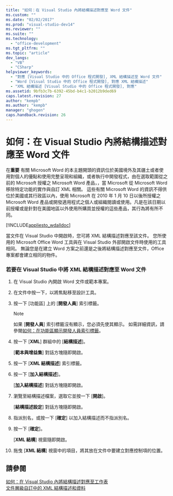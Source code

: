 ```yaml
---
title: "如何：在 Visual Studio 內將結構描述對應至 Word 文件"
ms.custom: ""
ms.date: "02/02/2017"
ms.prod: "visual-studio-dev14"
ms.reviewer: ""
ms.suite: ""
ms.technology: 
  - "office-development"
ms.tgt_pltfrm: ""
ms.topic: "article"
dev_langs: 
  - "VB"
  - "CSharp"
helpviewer_keywords: 
  - "對應 [Visual Studio 中的 Office 程式開發], XML 結構描述至 Word 文件"
  - "Word [Visual Studio 中的 Office 程式開發], 對應 XML 結構描述"
  - "XML 結構描述 [Visual Studio 中的 Office 程式開發], 對應"
ms.assetid: 9bfb3c7b-6392-45bd-b4c1-b2012b9ded69
caps.latest.revision: 27
author: "kempb"
ms.author: "kempb"
manager: "ghogen"
caps.handback.revision: 26
---
```

# 如何：在 Visual Studio 內將結構描述對應至 Word 文件
  在**重要** 有關 Microsoft Word 的本主題開頭的資訊位於美國境外及其疆土或者使用對個人的優點和使用完整呈現和組織，或者執行中開發程式，由在選取範圍從之前的 Microsoft 授權之 Microsoft Word 產品，，當 Microsoft 從 Microsoft Word 移除特定功能的實作與自訂 XML 相關。  這些有關 Microsoft Word 的資訊不得供位於美國或其行政區以內，使用 Microsoft 在 2010 年 1 月 10 日以後所授權之 Microsoft Word 產品或開發適用程式之個人或組織閱讀或使用。凡是在該日期以前授權或是針對在美國地區以外使用所購買並授權的這些產品，其行為將有所不同。  
  
 [!INCLUDE[appliesto_wdalldoc](../vsto/includes/appliesto-wdalldoc-md.md)]  
  
 當文件在 Visual Studio 中開啟時，您可將 XML 結構描述對應至該文件。  您所使用的 Microsoft Office Word  工具與在 Visual Studio 外部開啟文件時使用的工具相同。  無論您是在建立 Word 方案之前還是之後將結構描述對應至文件，Office 專案都會建立相同的物件。  
  
### 若要在 Visual Studio 中將 XML 結構描述對應至 Word 文件  
  
1.  在 Visual Studio 內開啟 Word 文件或範本專案。  
  
2.  在文件中按一下，以將焦點移至設計工具。  
  
3.  按一下 \[功能區\] 上的 \[**開發人員**\] 索引標籤。  
  
    > [!NOTE]  
    >  如果 \[**開發人員**\] 索引標籤沒有顯示，您必須先使其顯示。  如需詳細資訊，請參閱[如何：在功能區顯示開發人員索引標籤](../vsto/how-to-show-the-developer-tab-on-the-ribbon.md)。  
  
4.  按一下 \[**XML**\] 群組中的 \[**結構描述**\]。  
  
     \[**範本與增益集**\] 對話方塊隨即開啟。  
  
5.  按一下 \[**XML 結構描述**\] 索引標籤。  
  
6.  按一下 \[**加入結構描述**\]。  
  
     \[**加入結構描述**\] 對話方塊隨即開啟。  
  
7.  瀏覽至結構描述檔案，選取它並按一下 \[**開啟**\]。  
  
     \[**結構描述設定**\] 對話方塊隨即開啟。  
  
8.  指派別名，或按一下 \[**確定**\] 以加入結構描述而不指派別名。  
  
9. 按一下 \[**確定**\]。  
  
     \[**XML 結構**\] 視窗隨即開啟。  
  
10. 拖曳 \[**XML 結構**\] 視窗中的項目，將其放在文件中要建立對應控制項的位置。  
  
## 請參閱  
 [如何：在 Visual Studio 內將結構描述對應至工作表](../vsto/how-to-map-schemas-to-worksheets-inside-visual-studio.md)   
 [文件層級自訂中的 XML 結構描述和資料](../vsto/xml-schemas-and-data-in-document-level-customizations.md)  
  
  